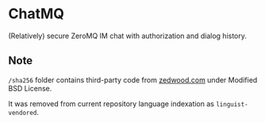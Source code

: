# ChatMQ
(Relatively) secure ZeroMQ IM chat with authorization and dialog history.

## Note
`/sha256` folder contains third-party code from [zedwood.com](http://www.zedwood.com/article/cpp-sha256-function) under Modified BSD License.

It was removed from current repository language indexation as `linguist-vendored`.
